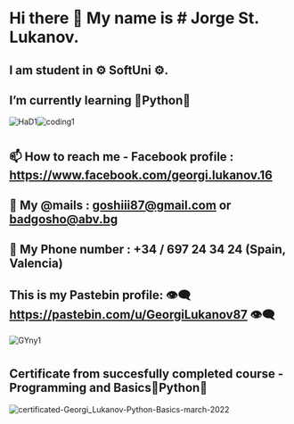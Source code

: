 
#   Hi there 👋 My name is # Jorge St. Lukanov.
##  I am student in ⚙️ SoftUni ⚙️.
##  I’m currently learning 🐍Python🐍
![HaD1](https://user-images.githubusercontent.com/102332504/182835032-07c17a9e-03e0-49a6-8165-39d4b0fccec7.gif)![coding1](https://user-images.githubusercontent.com/102332504/182835740-4d810708-b898-45af-aa18-6e0cf6d4a811.gif)
#
#
## 📫 How to reach me - Facebook profile : https://www.facebook.com/georgi.lukanov.16
## 💬 My @mails :  goshiii87@gmail.com  or  badgosho@abv.bg
## 💭 My Phone number : +34 / 697 24 34 24 (Spain, Valencia)

## This is my Pastebin profile: 👁️‍🗨️ https://pastebin.com/u/GeorgiLukanov87 👁️‍🗨️

![GYny1](https://user-images.githubusercontent.com/102332504/182836048-8d21c5cf-c5a3-43c1-bc2a-1895d3c73cd6.gif)


#
#
#
#
#
#
#
## Certificate from succesfully completed course - Programming and Basics🐍Python🐍

![certificated-Georgi_Lukanov-Python-Basics-march-2022](https://user-images.githubusercontent.com/102332504/182883289-4bb2ba16-75b4-4a24-b627-a742b5f8fa77.jpg)
